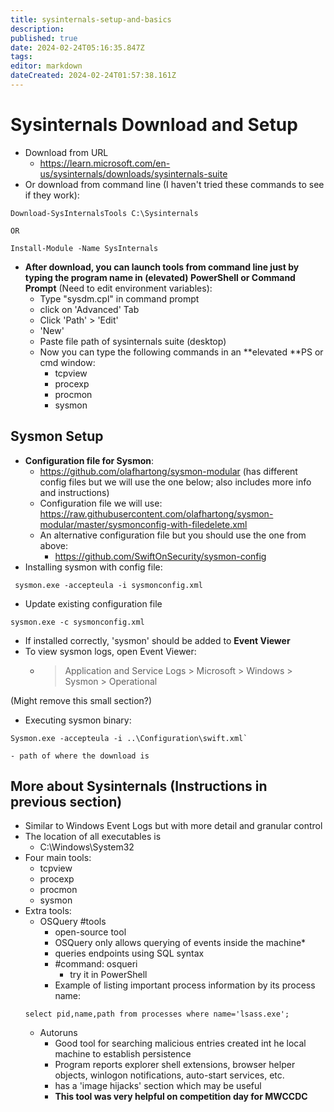```yaml
---
title: sysinternals-setup-and-basics
description: 
published: true
date: 2024-02-24T05:16:35.847Z
tags: 
editor: markdown
dateCreated: 2024-02-24T01:57:38.161Z
---
```


# Sysinternals Download and Setup
- Download from URL 
	- https://learn.microsoft.com/en-us/sysinternals/downloads/sysinternals-suite
- Or download from command line (I haven't tried these commands to see if they work):
```
Download-SysInternalsTools C:\Sysinternals
```
	OR 
```
Install-Module -Name SysInternals 
```
- **After download, you can launch tools from command line just by typing the program name in (elevated) PowerShell or Command Prompt** (Need to edit environment variables):
	- Type "sysdm.cpl" in command prompt
	- click on 'Advanced' Tab
	- Click 'Path' > 'Edit'
	- 'New'
	- Paste file path of sysinternals suite (desktop)
	- Now you can type the following commands in an **elevated **PS or cmd window: 
		- tcpview
		- procexp
		- procmon
		- sysmon

## Sysmon Setup
- **Configuration file for Sysmon**:  
	-  https://github.com/olafhartong/sysmon-modular (has different config files but we will use the one below; also includes more info and instructions)
	- Configuration file we will use: https://raw.githubusercontent.com/olafhartong/sysmon-modular/master/sysmonconfig-with-filedelete.xml 
	- An alternative configuration file but you should use the one from above: 
		- https://github.com/SwiftOnSecurity/sysmon-config
- Installing sysmon with config file: 
```
 sysmon.exe -accepteula -i sysmonconfig.xml
```
- Update existing configuration file
```
sysmon.exe -c sysmonconfig.xml
```
- If installed correctly, 'sysmon' should be added to **Event Viewer**
- To view sysmon logs, open Event Viewer: 
	- > Application and Service Logs > Microsoft > Windows > Sysmon > Operational

(Might remove this small section?)
- Executing sysmon binary:
```
Sysmon.exe -accepteula -i ..\Configuration\swift.xml`
```
	- path of where the download is

## More about Sysinternals (Instructions in previous section)
- Similar to Windows Event Logs but with more detail and granular control
- The location of all executables is 
	- C:\\Windows\\System32
- Four main tools: 
	- tcpview
	- procexp
	- procmon
	- sysmon
- Extra tools: 
	- OSQuery #tools 
		- open-source tool
		- OSQuery only allows querying of events inside the machine*
		- queries endpoints using SQL syntax
		- #command: osqueri 
			- try it in PowerShell
		- Example of listing important process information by its process name: 
	```
	select pid,name,path from processes where name='lsass.exe';
	```
	-  Autoruns
		- Good tool for searching malicious entries created int he local machine to establish persistence
		- Program reports explorer shell extensions, browser helper objects, winlogon notifications, auto-start services, etc. 
		- has a 'image hijacks' section which may be useful
		- **This tool was very helpful on competition day for MWCCDC**
